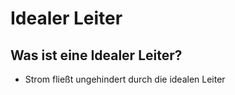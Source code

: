 # Idealer Leiter

## Was ist eine Idealer Leiter? 

+ Strom fließt ungehindert durch die idealen Leiter
